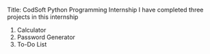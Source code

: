 Title: CodSoft Python Programming Internship 
I have completed three projects in this internship 
1. Calculator
2. Password Generator
3. To-Do List

